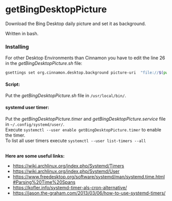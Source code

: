 # getBingDesktopPicture
Download the Bing Desktop daily picture and set it as background.

Written in bash.

### Installing
For other Desktop Environments than Cinnamon you have to edit the line 26 in the *getBingDesktopPicture.sh* file:
```bash
gsettings set org.cinnamon.desktop.background picture-uri  "file://$(pwd)/$varPicName"`
```

#### Script:
Put the *getBingDesktopPicture.sh* file in `/usr/local/bin/`.

#### systemd user timer:
Put the *getBingDesktopPicture.timer* and *getBingDesktopPicture.service* file in `~/.config/systemd/user/`.<br/>
Execute `systemctl --user enable getBingDesktopPicture.timer` to enable the timer.<br/>
To list all user timers execute `systemctl --user list-timers --all`
<br/>
<br/>

**Here are some useful links:**
 - https://wiki.archlinux.org/index.php/Systemd/Timers
 - https://wiki.archlinux.org/index.php/Systemd/User
 - https://www.freedesktop.org/software/systemd/man/systemd.time.html#Parsing%20Time%20Spans
 - https://kofler.info/systemd-timer-als-cron-alternative/
 - https://jason.the-graham.com/2013/03/06/how-to-use-systemd-timers/
